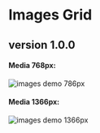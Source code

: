 ﻿# Images Grid 
## version 1.0.0

#### Media 768px:
![images demo 786px](https://github.com/AndriiKot/Images_Grid/blob/main/_demo_/images/ver_1_0_0/__madia_768px__.png)
#### Media 1366px:
![images demo 1366px](https://github.com/AndriiKot/Images_Grid/blob/main/_demo_/images/ver_1_0_0/__madia__1366px__.png)
